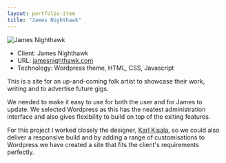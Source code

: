 ```yaml
---
layout: portfolio-item
title: "James Nighthawk"
---
```


<img alt="James Nighthawk" class="main-image" src="/assets/images/portfolio/james-nighthawk/james-nighthawk-large.png" />

<ul class="portfolio-item-meta">
    <li>Client: James Nighthawk</li>
    <li>URL: <a href="http://jamesnighthawk.com/" target="_blank">jamesnighthawk.com</a></li>
    <li>Technology: Wordpress theme, HTML, CSS, Javascript</li>
</ul>

This is a site for an up-and-coming folk artist to showcase their work, writing and to advertise future gigs.

We needed to make it easy to use for both the user and for James to update. We selected Wordpress as this has the neatest administration interface and also gives flexibility to build on top of the exiting features.

For this project I worked closely the designer, <a href="http://www.karlkisala.co.uk" target="_blank">Karl Kisala</a>, so we could also deliver a responsive build and by adding a range of customisations to Wordpress we have created a site that fits the client's requirements perfectly.
